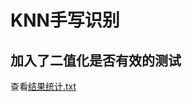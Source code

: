 # KNN手写识别
## 加入了二值化是否有效的测试
查看[结果统计.txt](https://github.com/Yu-zq1010/Learning-Machine_ING_202006/blob/master/knn%E6%89%8B%E5%86%99%E8%AF%86%E5%88%AB-CS1805%E4%BA%8E%E7%A5%AF%E5%A5%87-U201814615/%E7%BB%93%E6%9E%9C%E7%BB%9F%E8%AE%A1.txt)